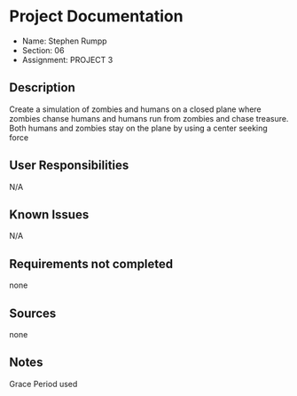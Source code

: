 # Project Documentation

-   Name: Stephen Rumpp
-   Section: 06
-   Assignment: PROJECT 3

## Description

  Create a simulation of zombies and humans on a closed plane where zombies chanse humans and humans run from zombies and chase treasure.
  Both humans and zombies stay on the plane by using a center seeking force

## User Responsibilities

N/A

## Known Issues

N/A

## Requirements not completed

none

## Sources

none

## Notes

Grace Period used
